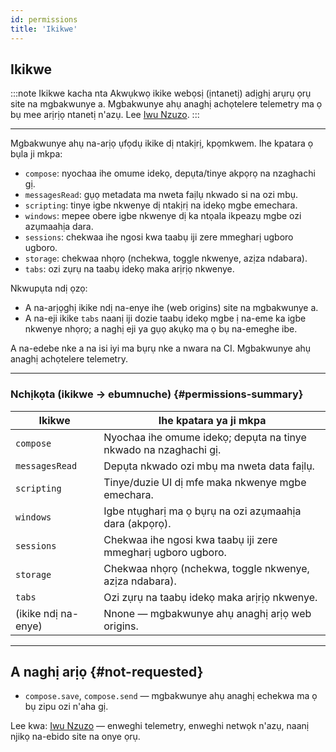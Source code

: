 ```yaml
---
id: permissions
title: 'Ikikwe'
---
```


## Ikikwe

:::note Ikikwe kacha nta
Akwụkwọ ikike webọsị (ịntanetị) adịghị arụrụ ọrụ site na mgbakwunye a. Mgbakwunye ahụ anaghị achọtelere telemetry ma ọ bụ mee arịrịọ ntanetị n'azụ. Lee [Iwu Nzuzo](privacy).
:::

---

Mgbakwunye ahụ na-arịọ ụfọdụ ikike dị ntakịrị, kpọmkwem. Ihe kpatara ọ bụla ji mkpa:

- `compose`: nyochaa ihe omume idekọ, depụta/tinye akpọrọ na nzaghachi gị.
- `messagesRead`: gụọ metadata ma nweta faịlụ nkwado si na ozi mbụ.
- `scripting`: tinye igbe nkwenye dị ntakịrị na idekọ mgbe emechara.
- `windows`: mepee obere igbe nkwenye dị ka ntọala ikpeazụ mgbe ozi azụmaahịa dara.
- `sessions`: chekwaa ihe ngosi kwa taabụ iji zere mmegharị ugboro ugboro.
- `storage`: chekwaa nhọrọ (nchekwa, toggle nkwenye, azịza ndabara).
- `tabs`: ozi zụrụ na taabụ idekọ maka arịrịọ nkwenye.

Nkwupụta ndị ọzọ:

- A na-arịọghị ikike ndị na-enye ihe (web origins) site na mgbakwunye a.
- A na-eji ikike `tabs` naanị iji dozie taabụ idekọ mgbe ị na-eme ka igbe nkwenye nhọrọ; a naghị eji ya gụọ akụkọ ma ọ bụ na-emeghe ibe.

A na-edebe nke a na isi iyi ma bụrụ nke a nwara na CI. Mgbakwunye ahụ anaghị achọtelere telemetry.

---

### Nchịkọta (ikikwe → ebumnuche) {#permissions-summary}

| Ikikwe              | Ihe kpatara ya ji mkpa                                           |
| ------------------- | ---------------------------------------------------------------- |
| `compose`           | Nyochaa ihe omume idekọ; depụta na tinye nkwado na nzaghachi gị. |
| `messagesRead`      | Depụta nkwado ozi mbụ ma nweta data faịlụ.                       |
| `scripting`         | Tinye/duzie UI dị mfe maka nkwenye mgbe emechara.                |
| `windows`           | Igbe ntụgharị ma ọ bụrụ na ozi azụmaahịa dara (akpọrọ).          |
| `sessions`          | Chekwaa ihe ngosi kwa taabụ iji zere mmegharị ugboro ugboro.     |
| `storage`           | Chekwaa nhọrọ (nchekwa, toggle nkwenye, azịza ndabara).          |
| `tabs`              | Ozi zụrụ na taabụ idekọ maka arịrịọ nkwenye.                     |
| (ikike ndị na-enye) | Nnone — mgbakwunye ahụ anaghị arịọ web origins.                  |

---

## A naghị arịọ {#not-requested}

- `compose.save`, `compose.send` — mgbakwunye ahụ anaghị echekwa ma ọ bụ zipu ozi n'aha gị.

Lee kwa: [Iwu Nzuzo](privacy) — enweghi telemetry, enweghi netwọk n'azụ, naanị njikọ na-ebido site na onye ọrụ.
